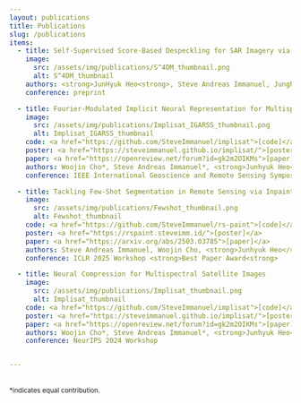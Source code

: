 ```yaml
---
layout: publications
title: Publications
slug: /publications
items:
  - title: Self-Supervised Score-Based Despeckling for SAR Imagery via Log-Domain Transformation
    image:
      src: /assets/img/publications/S^4DM_thumbnail.png
      alt: S^4DM_thumbnail
    authors: <strong>JunHyuk Heo<strong>, Steve Andreas Immanuel, Junghwan Park
    conference: preprint

  - title: Fourier-Modulated Implicit Neural Representation for Multispectral Satellite Image Compression
    image:
      src: /assets/img/publications/Implisat_IGARSS_thumbnail.png
      alt: Implisat_IGARSS_thumbnail
    code: <a href="https://github.com/SteveImmanuel/implisat">[code]</a>
    poster: <a href="https://steveimmanuel.github.io/implisat/">[poster]</a>
    paper: <a href="https://openreview.net/forum?id=gk2m2OIKMs">[paper]</a>
    authors: Woojin Cho*, Steve Andreas Immanuel*, <strong>Junhyuk Heo</strong>, Darongsae Kwon
    conference: IEEE International Geoscience and Remote Sensing Symposium (IGARSS) 2025 <strong>Oral<strong>

  - title: Tackling Few-Shot Segmentation in Remote Sensing via Inpainting Diffusion Model 
    image:
      src: /assets/img/publications/Fewshot_thumbnail.png
      alt: Fewshot_thumbnail
    code: <a href="https://github.com/SteveImmanuel/rs-paint">[code]</a>
    poster: <a href="https://rspaint.steveimm.id/">[poster]</a>
    paper: <a href="https://arxiv.org/abs/2503.03785">[paper]</a>
    authors: Steve Andreas Immanuel, Woojin Cho, <strong>Junhyuk Heo</strong>, Darongsae Kwon
    conference: ICLR 2025 Workshop <strong>Best Paper Award<strong>

  - title: Neural Compression for Multispectral Satellite Images
    image:
      src: /assets/img/publications/Implisat_thumbnail.png
      alt: Implisat_thumbnail
    code: <a href="https://github.com/SteveImmanuel/implisat">[code]</a>
    poster: <a href="https://steveimmanuel.github.io/implisat/">[poster]</a>
    paper: <a href="https://openreview.net/forum?id=gk2m2OIKMs">[paper]</a>
    authors: Woojin Cho*, Steve Andreas Immanuel*, <strong>Junhyuk Heo</strong>, Darongsae Kwon
    conference: NeurIPS 2024 Workshop


---
```

<br />
<small>*indicates equal contribution.</small> 
<br />